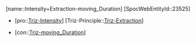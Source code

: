 ﻿---
type: TrizContradiction
aliases:
- Intensity+Extraction-moving_Duration
license: CC BY-SA 4.0
copyright: https://github.com/SpocWeb
IsDeleted: false
IsReadOnly: false
Confidential: public
tags: 
- Triz/Contradiction
---
[name::Intensity+Extraction-moving_Duration]
[SpocWebEntityId::23525]
+ [pro::[Triz-Intensity](tech/Triz/Parameter/Triz-Intensity.md)]
[Triz-Principle::[Triz-Extraction](tech/Triz/Principle/Triz-Extraction.md)]
- [con::[Triz-moving_Duration](tech/Triz/Parameter/Triz-moving_Duration.md)]


